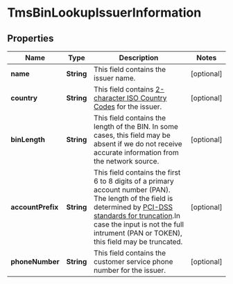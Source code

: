 
# TmsBinLookupIssuerInformation

## Properties
Name | Type | Description | Notes
------------ | ------------- | ------------- | -------------
**name** | **String** | This field contains the issuer name.  |  [optional]
**country** | **String** | This field contains [2-character ISO Country Codes](http://apps.cybersource.com/library/documentation/sbc/quickref/countries_alpha_list.pdf) for the issuer.  |  [optional]
**binLength** | **String** | This field contains the length of the BIN. In some cases, this field may be absent if we do not receive accurate information from the network source.  |  [optional]
**accountPrefix** | **String** | This field contains the first 6 to 8 digits of a primary account number (PAN). The length of the field is determined by [PCI-DSS standards for truncation](https://pcissc.secure.force.com/faq/articles/Frequently_Asked_Question/What-are-acceptable-formats-for-truncation-of-primary-account-numbers).In case the input is not the full intrument (PAN or TOKEN), this field may be truncated.  |  [optional]
**phoneNumber** | **String** | This field contains the customer service phone number for the issuer.  |  [optional]



